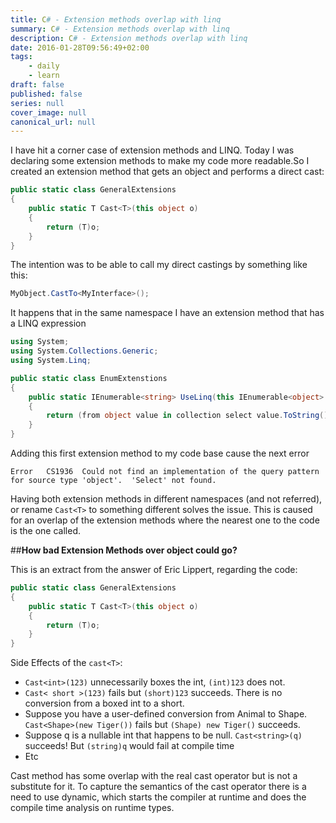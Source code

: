 ```yaml
---
title: C# - Extension methods overlap with linq
summary: C# - Extension methods overlap with linq
description: C# - Extension methods overlap with linq
date: 2016-01-28T09:56:49+02:00
tags: 
    - daily
    - learn
draft: false
published: false
series: null
cover_image: null
canonical_url: null
---
```


I have hit a corner case of extension methods and LINQ. Today I was declaring some extension methods to make my code more readable.So I created an extension method that gets an object and performs a direct cast:

```csharp
public static class GeneralExtensions
{
    public static T Cast<T>(this object o)
    {
    	return (T)o;
    }
}
```

The intention was to be able to call my direct castings by something like this:
```csharp
MyObject.CastTo<MyInterface>();
```

It happens that in the same namespace I have an extension method that has a LINQ expression
```csharp
using System;
using System.Collections.Generic;
using System.Linq;

public static class EnumExtenstions
{
	public static IEnumerable<string> UseLinq(this IEnumerable<object> collection)
	{
		return (from object value in collection select value.ToString() ).ToList();
	}
}
```

Adding this first extension method to my code base cause the next error
```
Error	CS1936	Could not find an implementation of the query pattern for source type 'object'.  'Select' not found.
```

Having both extension methods in different namespaces (and not referred), or rename ```Cast<T>``` to something different solves the issue. This is caused for an overlap of the extension methods where the nearest one to the code is the one called.

##**How bad Extension Methods over object could go?**

This is an extract from the answer of Eric Lippert, regarding the code:

```csharp
public static class GeneralExtensions
{
    public static T Cast<T>(this object o)
    {
    	return (T)o;
    }
}
```
Side Effects of the ```cast<T>```:
* ```Cast<int>(123)``` unnecessarily boxes the int, ```(int)123``` does not.
* ```Cast< short >(123)``` fails but ```(short)123``` succeeds. There is no conversion from a boxed int to a short.
* Suppose you have a user-defined conversion from Animal to Shape. ```Cast<Shape>(new Tiger())``` fails but ```(Shape) new Tiger()``` succeeds.
* Suppose q is a nullable int that happens to be null. ```Cast<string>(q)``` succeeds! But ```(string)q``` would fail at compile time
* Etc

Cast method has some overlap with the real cast operator but is not a substitute for it. To capture the semantics of the cast operator there is a need to use dynamic, which starts the compiler at runtime and does the compile time analysis on runtime types.

